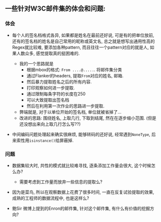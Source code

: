 一些针对W3C邮件集的体会和问题:
----

### 体会
- 每个人的签名档格式各异, 如果都是姓名在最前还好说, 可是有的把单位放前, 还有的签名档的姓名是自己常用的昵称或英文名, 总之就是想写出通用性高的Regex就比较难, 要添加各种pattern, 而且往往一个pattern对应的就是人, 如果人数众多, 感觉提取真的挺困难的.
    - 我的一个思路就是
        - 根据mbox的格式: `From ....@.....`. 将邮件集分类 
        - 通过Flanker的headers, 提取`From`对应的姓名, 邮箱.
        - 然后暴力提取姓名之后的所有内容.
        - 打印观察如何进一步提取.
        - 通过限制每条字符的长度在250
        - 可以大致提取出签名档
        - 然后在利用第一次作业的思路进一步提取.
     - 弊端就是, 对于以单位开始的签名档, 单位就被省掉了...
     - 改进的思路: 围绕姓名, 上取几行, 下取到结尾, 然在在逐步缩小范围.  (但是还没想出来向上取几行怎么写??)
 
- 中间编码问题处理起来确实很麻烦, 能够转码的还好说, 经常遇到`NoneType`, 后来索性用`isinstance()`给屏蔽掉.

### 问题
- 数据集较大时, 共性的模式就比较难寻找, 逐条添加工作量会很大, 这个时候怎么办?
    - 需要考虑到工作量而放弃一些信息的提取么?

- 因为是菜鸟, 所以在观察数据上花费了很多时间, 一直在反复试验提取的效果, 成熟的工程师的数据流程中, 也是这样么? 

- 鲍Sir 微博上提到的Enron的邮件集, 针对这个邮件集, 有什么有价值的挖掘方向?